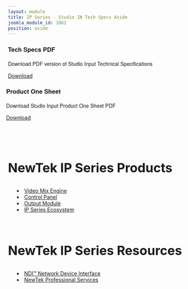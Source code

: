 ```yaml
---
layout: module
title: IP Series - Studio IN Tech Specs Aside
joomla_module_id: 1062
position: aside
---
```

<!-- Module: IP Series Family Aside -->
<!--<h2 style="font-size: 34px; line-height: 40px;">NewTek NDI Transmit</h2>
<p>Upgrade your video conferencing and communications. Make NDI sources available for use and replace low-quality webcam video with high-quality NDI video.</p>
<p class="cta-container"><a href="https://store.newtek.com/index.php/ip/transmit.html" target="_blank" class="cta-blue cta-small align-center block">Buy Now</a>
</p>-->
<div class="cta-box">
	<h3 style="font-family: 'HelveticaNeueThin', 'Helvetica Neue', Helvetica, Arial, sans-serif;">Tech Specs PDF</h3>
	<p style="font-family: 'HelveticaNeueThin', 'Helvetica Neue', Helvetica, Arial, sans-serif;">Download PDF version of Studio Input Technical Specifications</p><a href="/images/ip-series/VMC1-IN-TechSpecs-WEB.pdf" target="_blank" class="cta">Download</a>
</div>
<div class="cta-box" style="margin-left: -1%; margin-top: 1.5em;">
	<h3 style="font-family: 'HelveticaNeueThin', 'Helvetica Neue', Helvetica, Arial, sans-serif;">Product One Sheet</h3>
	<p style="font-family: 'HelveticaNeueThin', 'Helvetica Neue', Helvetica, Arial, sans-serif;">Download Studio Input Product One Sheet PDF</p><a href="/images/ip-series/VMC1-IN-Input-Model-onesheet-WEB.pdf" target="_blank" class="cta">Download</a>
</div>
<h2 style="font-size: 34px; line-height: 40px; padding-bottom: .15em; padding-top: 1.75em;">NewTek IP Series Products</h2>
<ul>
	<li style="margin-left: 1em; list-style-position: inside; text-indent: -1em;"><a href="/ip-series/video-mix-engine">Video Mix Engine</a></li>
	<li style="margin-left: 1em; list-style-position: inside; text-indent: -1em;"><a href="/ip-series/control-panel">Control Panel</a></li>
	<!--<li style="margin-left: 1em; list-style-position: inside; text-indent: -1em;"><a href="/ip-series/studio-in">Input Module</a></li>-->
	<li style="margin-left: 1em; list-style-position: inside; text-indent: -1em;"><a href="/ip-series/studio-out">Output Module</a></li>
	<!--<li style="margin-left: 1em; list-style-position: inside; text-indent: -1em;"><a href="/ip-series/nas">NAS Network Attached Storage</a></li>-->
	<li style="margin-left: 1em; list-style-position: inside; text-indent: -1em;"><a href="/ip-series">IP Series Ecosystem</a></li>
</ul>
<h2 style="font-size: 34px; line-height: 40px; padding-bottom: .15em; padding-top: 1em;">NewTek IP Series Resources</h2>
<ul>
	<li style="margin-left: 1em; list-style-position: inside; text-indent: -1em;"><a href="/ndi">NDI™ Network Device Interface</a></li>
	<li style="margin-left: 1em; list-style-position: inside; text-indent: -1em;"><a href="/support/services-support">NewTek Professional Services</a></li>
</ul>
